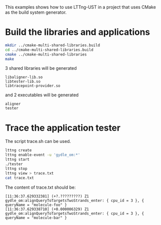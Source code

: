 This examples shows how to use LTTng-UST in a project that uses
CMake as the build system generator.

Build the libraries and applications
=====

```bash
mkdir ../cmake-multi-shared-libraries.build
cd ../cmake-multi-shared-libraries.build
cmake ../cmake-multi-shared-libraries
make
```

3 shared libraries will be generated

```
libaligner-lib.so
libtester-lib.so
libtracepoint-provider.so
```


and 2 executables will be generated

```
aligner
tester
```



Trace the application tester
============================

The script trace.sh can be used.

```bash
lttng create
lttng enable-event -u 'gydle_om:*'
lttng start
./tester
lttng stop
lttng view > trace.txt
cat trace.txt
```

The content of trace.txt should be:

```
[11:36:37.629332381] (+?.?????????) Z1 gydle_om:alignQueryToTargetsTwoStrands_enter: { cpu_id = 3 }, { queryName = "molecule-foo" }
[11:36:37.629338710] (+0.000006329) Z1 gydle_om:alignQueryToTargetsTwoStrands_enter: { cpu_id = 3 }, { queryName = "molecule-bar" }
```
